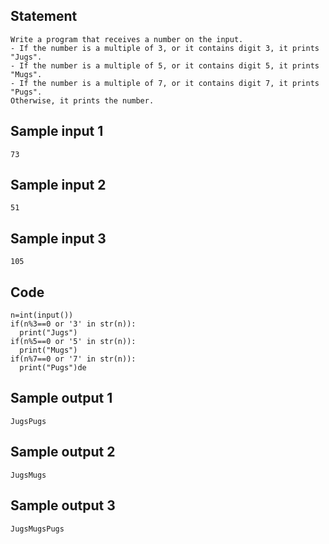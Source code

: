 ## Statement
```
Write a program that receives a number on the input.
- If the number is a multiple of 3, or it contains digit 3, it prints "Jugs". 
- If the number is a multiple of 5, or it contains digit 5, it prints "Mugs".
- If the number is a multiple of 7, or it contains digit 7, it prints "Pugs".
Otherwise, it prints the number.
```
## Sample input 1
```
73 
```
## Sample input 2
```
51  
```
## Sample input 3
```
105
```
## Code
```
n=int(input())
if(n%3==0 or '3' in str(n)):
  print("Jugs")
if(n%5==0 or '5' in str(n)):
  print("Mugs")
if(n%7==0 or '7' in str(n)):
  print("Pugs")de
```
## Sample output 1
```
JugsPugs
```
## Sample output 2
```
JugsMugs
```
## Sample output 3
```
JugsMugsPugs
```
